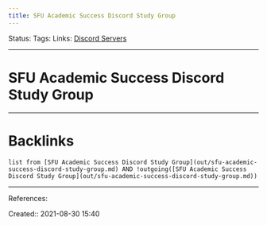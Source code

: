 ```yaml
---
title: SFU Academic Success Discord Study Group
---
```

Status: 
Tags: 
Links: [Discord Servers](None)
___
# SFU Academic Success Discord Study Group









___
# Backlinks
```dataview
list from [SFU Academic Success Discord Study Group](out/sfu-academic-success-discord-study-group.md) AND !outgoing([SFU Academic Success Discord Study Group](out/sfu-academic-success-discord-study-group.md))
```
___
References:

Created:: 2021-08-30 15:40
